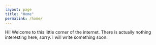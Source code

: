 ```yaml
---
layout: page
title: "Home"
permalink: /home/
---
```


Hi! Welcome to this little corner of the internet.
There is actually nothing interesting here, sorry.
I will write something soon.


